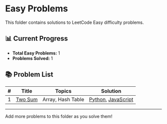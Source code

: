 # Easy Problems

This folder contains solutions to LeetCode Easy difficulty problems.

## 📊 Current Progress

- **Total Easy Problems:** 1
- **Problems Solved:** 1

## 📚 Problem List

| # | Title | Topics | Solution |
|---|-------|--------|----------|
| 1 | [Two Sum](./0001-two-sum/) | Array, Hash Table | [Python](./0001-two-sum/solution.py), [JavaScript](./0001-two-sum/solution.js) |

---

Add more problems to this folder as you solve them!
